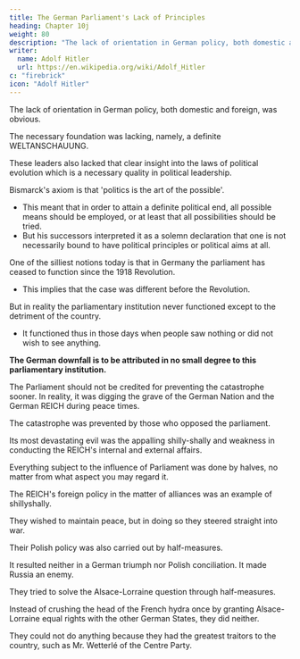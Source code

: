 ```yaml
---
title: The German Parliament's Lack of Principles
heading: Chapter 10j
weight: 80
description: "The lack of orientation in German policy, both domestic and foreign, was obvious."
writer:
  name: Adolf Hitler
  url: https://en.wikipedia.org/wiki/Adolf_Hitler
c: "firebrick"
icon: "Adolf Hitler"
---
```




The lack of orientation in German policy, both domestic and foreign, was obvious.

<!-- The best thing that could be said about the practice of making compromises is that it seemed outwardly to be in harmony with   -->

The necessary foundation was lacking, namely, a definite WELTANSCHAUUNG. 

These leaders also lacked that clear insight into the laws of political evolution which is a necessary quality in political leadership.

Bismarck's axiom is that 'politics is the art of the possible'. 
- This meant that in order to attain a definite political end, all possible means should be employed, or at least that all possibilities should be tried. 
- But his successors interpreted it as a solemn declaration that one is not necessarily bound to have political principles or political aims at all. 

<!-- But Bismarck was a slightly different man from the Chancellors who followed him. 

This difference allowed Bismarck to apply that formula to the very essence of his policy, while in the mouths of the others it took on an utterly different significance.

When he uttered that phrase Bismarck meant to say that  -->


<!-- The political leaders of the REICH at that time had no far-seeing policy.  -->


<!-- Many people who took a gloomy view of things at that time condemned the lack of ideas and lack of orientation which were evident in directing the policy of the REICH.

They recognized the inner weakness and futility of this policy. But such people played only a secondary role in politics. Those who had the Government of the country in their hands were quite as indifferent to principles of civil wisdom laid down by thinkers like
Houston Stewart Chamberlain as our political leaders now are.

These people are too stupid to think for themselves, and they have too much self-conceit to take from others
the instruction which they need. Oxenstierna (Note 14a) gave expression to a truth
which has lasted since time immemorial, when he said that the world is governed by
only a particle of wisdom. 

Almost every civil servant of councillor rank might naturally be supposed to possess only an atom or so belonging to this particle. But since Germany became a Republic even this modicum is wanting. And that is why they had to promulgate the Law for the Defence of the Republic, which prohibits the holding of such views or expressing them. 

It was fortunate for Oxenstierna that he lived at that time and not in this wise Republic of our time.

Already before the War that institution which should have represented the strength of the Reich--the Parliament, the Reichstag--was widely recognized as its weakest feature. 

Cowardliness and fear of shouldering responsibilities were associated together there in a perfect fashion. -->

One of the silliest notions today is that in Germany the parliament has ceased to function since the 1918 Revolution. 
- This implies that the case was different before the Revolution. 

But in reality the parliamentary institution never functioned except to the detriment of the country.
- It functioned thus in those days when people saw nothing or did not wish to see anything. 

**The German downfall is to be attributed in no small degree to this parliamentary institution.**

The Parliament should not be credited for preventing the catastrophe sooner. In reality, it was digging the grave of the German Nation and the German REICH during peace times.

The catastrophe was prevented by those who opposed the parliament.

<!-- From the immense mass of  that were due either directly or indirectly to the Parliament I shall select one the most intimately typical of this institution which was the most irresponsible of all time.  -->

Its most devastating evil was the appalling shilly-shally and weakness in conducting the REICH's internal and external affairs. 

<!-- It was attributable in the first place to the action of the Reichstag and was one of the principal causes of the political collapse. -->

Everything subject to the influence of Parliament was done by halves, no matter from what aspect you may regard it.

The REICH's foreign policy in the matter of alliances was an example of shillyshally. 

They wished to maintain peace, but in doing so they steered straight into war.

Their Polish policy was also carried out by half-measures. 

It resulted neither in a German triumph nor Polish conciliation. It made Russia an enemy.

They tried to solve the Alsace-Lorraine question through half-measures.

Instead of crushing the head of the French hydra once by granting Alsace-Lorraine equal rights with the other German States, they did neither.

They could not do anything because they had the greatest traitors to the country, such as Mr. Wetterlé of the Centre Party.



